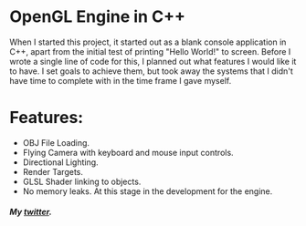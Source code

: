 # OpenGL Engine in C++

When I started this project, it started out as a blank console application in C++, apart from the initial test of printing "Hello World!" to screen. Before I wrote a single line of code for this, I planned out what features I would like it to have. I set goals to achieve them, but took away the systems that I didn't have time to complete with in the time frame I gave myself.


# Features:

 -  OBJ File Loading.
 -  Flying Camera with keyboard and mouse input controls.
-   Directional Lighting.
-   Render Targets.
-   GLSL Shader linking to objects.
-   No memory leaks. At this stage in the development for the engine.
 
  
##### My [twitter](https://twitter.com/apscodes/).
